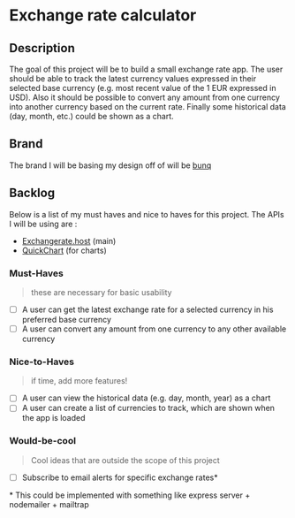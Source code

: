 # Exchange rate calculator

## Description

The goal of this project will be to build a small exchange rate app. The user should be able to track the latest currency values expressed in their selected base currency (e.g. most recent value of the 1 EUR expressed in USD). Also it should be possible to convert any amount from one currency into another currency based on the current rate. Finally some historical data (day, month, etc.) could be shown as a chart.

## Brand

The brand I will be basing my design off of will be [bunq](https://www.bunq.com/)

## Backlog

Below is a list of my must haves and nice to haves for this project.
The APIs I will be using are :

- [Exchangerate.host](https://exchangerate.host/) (main)
- [QuickChart](https://quickchart.io/) (for charts)

### Must-Haves

> these are necessary for basic usability

- [ ] A user can get the latest exchange rate for a selected currency
      in his preferred base currency
- [ ] A user can convert any amount from one currency to any other available currency

### Nice-to-Haves

> if time, add more features!

- [ ] A user can view the historical data (e.g. day, month, year) as a chart
- [ ] A user can create a list of currencies to track, which are shown when the app is loaded

### Would-be-cool

> Cool ideas that are outside the scope of this project

- [ ] Subscribe to email alerts for specific exchange rates\*

\* This could be implemented with something like express server + nodemailer + mailtrap

